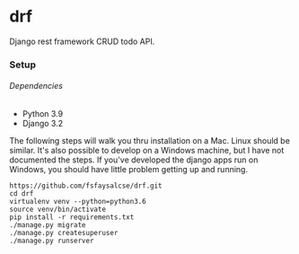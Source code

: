 # drf
Django rest framework CRUD todo API.

### Setup

###### Dependencies
- Python 3.9
- Django 3.2

The following steps will walk you thru installation on a Mac. Linux should be similar. It's also possible to develop on a Windows machine, but I have not documented the steps. If you've developed the django apps run on Windows, you should have little problem getting up and running.

```
https://github.com/fsfaysalcse/drf.git
cd drf
virtualenv venv --python=python3.6
source venv/bin/activate
pip install -r requirements.txt
./manage.py migrate
./manage.py createsuperuser
./manage.py runserver
```
